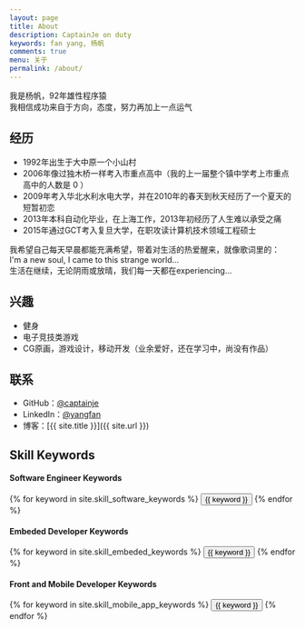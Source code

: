 ```yaml
---
layout: page
title: About
description: CaptainJe on duty
keywords: fan yang, 杨帆
comments: true
menu: 关于
permalink: /about/
---
```


我是杨帆，92年雄性程序猿    
我相信成功来自于方向，态度，努力再加上一点运气    

## 经历    

* 1992年出生于大中原一个小山村    
* 2006年像过独木桥一样考入市重点高中（我的上一届整个镇中学考上市重点高中的人数是 0 ）
* 2009年考入华北水利水电大学，并在2010年的春天到秋天经历了一个夏天的短暂初恋
* 2013年本科自动化毕业，在上海工作，2013年初经历了人生难以承受之痛
* 2015年通过GCT考入复旦大学，在职攻读计算机技术领域工程硕士
    
我希望自己每天早晨都能充满希望，带着对生活的热爱醒来，就像歌词里的：    
I'm a new soul, I came to this strange world...    
生活在继续，无论阴雨或放晴，我们每一天都在experiencing...    

## 兴趣    

* 健身    
* 电子竞技类游戏    
* CG原画，游戏设计，移动开发（业余爱好，还在学习中，尚没有作品）    


## 联系

* GitHub：[@captainje](https://github.com/captinaje)
* LinkedIn：[@yangfan](https://www.linkedin.com/in/mazhuang)
* 博客：[{{ site.title }}]({{ site.url }})

## Skill Keywords

#### Software Engineer Keywords
<div class="btn-inline">
    {% for keyword in site.skill_software_keywords %}
    <button class="btn btn-outline" type="button">{{ keyword }}</button>
    {% endfor %}
</div>

#### Embeded Developer Keywords
<div class="btn-inline">
    {% for keyword in site.skill_embeded_keywords %}
    <button class="btn btn-outline" type="button">{{ keyword }}</button>
    {% endfor %}
</div>

#### Front and Mobile Developer Keywords
<div class="btn-inline">
    {% for keyword in site.skill_mobile_app_keywords %}
    <button class="btn btn-outline" type="button">{{ keyword }}</button>
    {% endfor %}
</div>
